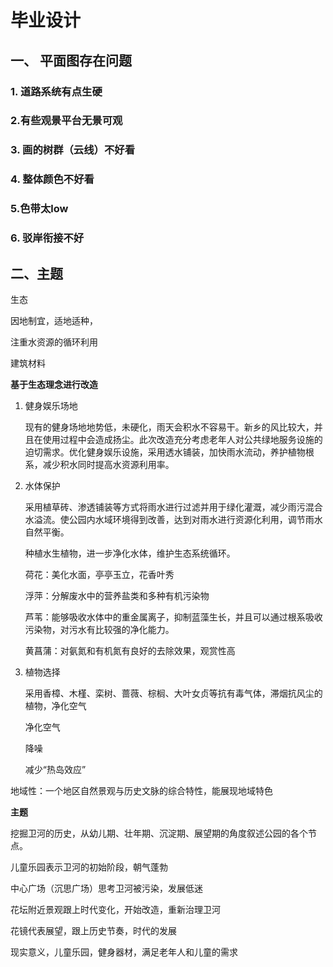 # 毕业设计

## 一、 平面图存在问题

### 1. 道路系统有点生硬

### 2.有些观景平台无景可观

### 3. 画的树群（云线）不好看

### 4. 整体颜色不好看

### 5.色带太low

### 6. 驳岸衔接不好

## 二、主题

生态

因地制宜，适地适种，

注重水资源的循环利用

建筑材料

**基于生态理念进行改造**

1. 健身娱乐场地

   现有的健身场地地势低，未硬化，雨天会积水不容易干。新乡的风比较大，并且在使用过程中会造成扬尘。此次改造充分考虑老年人对公共绿地服务设施的迫切需求。优化健身娱乐设施，采用透水铺装，加快雨水流动，养护植物根系，减少积水同时提高水资源利用率。

2. 水体保护

   采用植草砖、渗透铺装等方式将雨水进行过滤并用于绿化灌溉，减少雨污混合水溢流。使公园内水域环境得到改善，达到对雨水进行资源化利用，调节雨水自然平衡。

   种植水生植物，进一步净化水体，维护生态系统循环。

   荷花：美化水面，亭亭玉立，花香叶秀

   浮萍：分解废水中的营养盐类和多种有机污染物

   芦苇：能够吸收水体中的重金属离子，抑制蓝藻生长，并且可以通过根系吸收污染物，对污水有比较强的净化能力。

   黄菖蒲：对氨氮和有机氮有良好的去除效果，观赏性高

3. 植物选择

   采用香樟、木槿、栾树、蔷薇、棕榈、大叶女贞等抗有毒气体，滞烟抗风尘的植物，净化空气

   净化空气

   降噪

   减少“热岛效应”

地域性：一个地区自然景观与历史文脉的综合特性，能展现地域特色







**主题**

挖掘卫河的历史，从幼儿期、壮年期、沉淀期、展望期的角度叙述公园的各个节点。

儿童乐园表示卫河的初始阶段，朝气蓬勃

中心广场（沉思广场）思考卫河被污染，发展低迷

花坛附近景观跟上时代变化，开始改造，重新治理卫河

花镜代表展望，跟上历史节奏，时代的发展



现实意义，儿童乐园，健身器材，满足老年人和儿童的需求